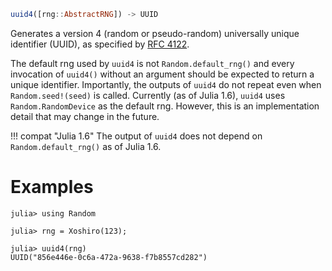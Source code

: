 ```julia
uuid4([rng::AbstractRNG]) -> UUID
```

Generates a version 4 (random or pseudo-random) universally unique identifier (UUID), as specified by [RFC 4122](https://tools.ietf.org/html/rfc4122).

The default rng used by `uuid4` is not `Random.default_rng()` and every invocation of `uuid4()` without an argument should be expected to return a unique identifier. Importantly, the outputs of `uuid4` do not repeat even when `Random.seed!(seed)` is called. Currently (as of Julia 1.6), `uuid4` uses `Random.RandomDevice` as the default rng. However, this is an implementation detail that may change in the future.

!!! compat "Julia 1.6"
    The output of `uuid4` does not depend on `Random.default_rng()` as of Julia 1.6.


# Examples

```jldoctest
julia> using Random

julia> rng = Xoshiro(123);

julia> uuid4(rng)
UUID("856e446e-0c6a-472a-9638-f7b8557cd282")
```
